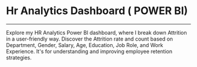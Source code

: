 # Hr Analytics Dashboard ( POWER BI)
-------------------------------------------------------------------------------------------------------------------------------------------------------------------------------------
Explore my HR Analytics Power BI dashboard, where I break down Attrition in a user-friendly way. Discover the Attrition rate and count based on Department, Gender, Salary, Age, Education, Job Role, and Work Experience. It's for understanding and improving employee retention strategies.


